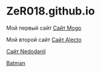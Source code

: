 # ZeR018.github.io
Мой первый сайт
[Сайт Mogo](https://zer018.github.io/mogo "Моя первая верстка")

Мой второй сайт
[Сайт Alecto](https://zer018.github.io/alecto/ "Первая верстка, полностью сделанная мной")

[Сайт Nedodanil](https://zer018.github.io/nedodanil/src/ "Сайт недоданила")

[Batman](https://ZeR018.github.io/Batman/ )
